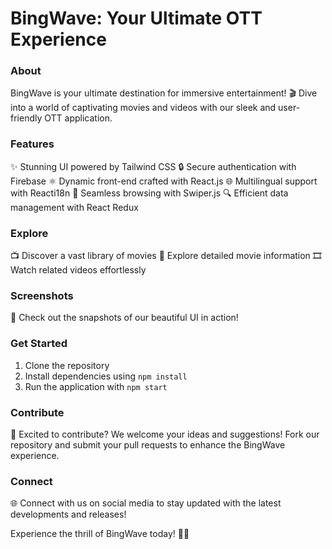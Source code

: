 # BingWave: Your Ultimate OTT Experience

### About
BingWave is your ultimate destination for immersive entertainment! 🎬 Dive into a world of captivating movies and videos with our sleek and user-friendly OTT application.

### Features
✨ Stunning UI powered by Tailwind CSS
🔒 Secure authentication with Firebase
⚛️ Dynamic front-end crafted with React.js
🌐 Multilingual support with Reacti18n
🎥 Seamless browsing with Swiper.js
🔍 Efficient data management with React Redux

### Explore
📺 Discover a vast library of movies
🔎 Explore detailed movie information
🎞️ Watch related videos effortlessly

### Screenshots
📸 Check out the snapshots of our beautiful UI in action!

### Get Started
1. Clone the repository
2. Install dependencies using `npm install`
3. Run the application with `npm start`

### Contribute
🚀 Excited to contribute? We welcome your ideas and suggestions! Fork our repository and submit your pull requests to enhance the BingWave experience.

### Connect
🌐 Connect with us on social media to stay updated with the latest developments and releases!

Experience the thrill of BingWave today! 🌊✨

